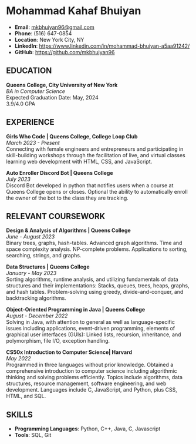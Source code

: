 # Mohammad Kahaf Bhuiyan

- **Email**: [mkbhuiyan96@gmail.com](mailto:mkbhuiyan96@gmail.com)
- **Phone**: (516) 647-0854
- **Location**: New York City, NY
- **LinkedIn**: https://www.linkedin.com/in/mohammad-bhuiyan-a5aa91242/
- **GitHub**: https://github.com/mkbhuiyan96

## EDUCATION

**Queens College, City University of New York**  
_BA in Computer Science_  
Expected Graduation Date: May, 2024  
3.9/4.0 GPA

## EXPERIENCE

**Girls Who Code | Queens College, College Loop Club**  
_March 2023 - Present_  
Connecting with female engineers and entrepreneurs and participating in skill-building workshops through the facilitation of live, and virtual classes learning web development with HTML, CSS, and JavaScript.

**Auto Enroller Discord Bot | Queens College**  
_July 2023_  
Discord Bot developed in python that notifies users when a course at Queens College opens or closes. Optional the ability to automatically enroll the owner of the bot to the class they are tracking.

## RELEVANT COURSEWORK

**Design & Analysis of Algorithms | Queens College**  
_June - August 2023_  
Binary trees, graphs, hash-tables. Advanced graph algorithms. Time and space complexity analysis. NP-complete problems. Applications to sorting, searching, strings, and graphs.

**Data Structures | Queens College**  
_January - May 2023_  
Sorting algorithms, runtime analysis, and utilizing fundamentals of data structures and their implementations: Stacks, queues, trees, heaps, graphs, and hash tables. Problem-solving using greedy, divide-and-conquer, and backtracking algorithms.

**Object-Oriented Programming in Java | Queens College**  
_August - December 2022_  
Solving in Java, with attention to general as well as language-specific issues including applications, event-driven programming, elements of graphical user interfaces (GUIs): Linked lists, recursion, inheritance, and polymorphism, file I/O, exception handling.

**CS50x Introduction to Computer Science| Harvard**  
_May 2022_  
Programmed in three languages without prior knowledge. Obtained a comprehensive introduction to computer science including algorithmic thinking and solving problems efficiently. Topics include algorithms, data structures, resource management, software engineering, and web development. Languages include C, JavaScript, and Python, plus CSS, HTML, and SQL.

## SKILLS

- **Programming Languages**: Python, C++, Java, C, Javascript
- **Tools**: SQL, Git